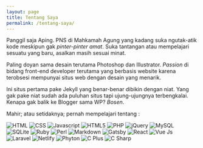 ```yaml
---
layout: page
title: Tentang Saya
permalink: /tentang-saya/
---
```


Panggil saja Aping. PNS di Mahkamah Agung yang kadang suka ngutak-atik kode meskipun gak *pinter-pinter amat*. Suka tantangan atau mempelajari sesuatu yang baru, asalkan masih sesuai minat.

Paling doyan sama desain terutama Photoshop dan Illustrator. *Passion* di bidang front-end developer terutama yang berbasis website karena terobsesi mempunyai situs web dengan desain yang menarik.

Ini situs pertama pake Jekyll yang benar-benar dibikin dengan niat. Yang gak pake niat sudah ada puluhan situs tapi ujung-ujungnya terbengkalai. Kenapa gak balik ke Blogger sama WP? *Bosen*.

Mahir; atau setidaknya; pernah mempelajari tentang :

![HTML](//img.shields.io/badge/HTML-239120?style=for-the-badge&logo=html5&logoColor=white)
![CSS](//img.shields.io/badge/CSS-239120?&style=for-the-badge&logo=css3&logoColor=white)
![Javascript](//img.shields.io/badge/JavaScript-F7DF1E?style=for-the-badge&logo=javascript&logoColor=black)
![HTML5](//img.shields.io/badge/HTML5-E34F26?style=for-the-badge&logo=html5&logoColor=white)
![PHP](//img.shields.io/badge/PHP-777BB4?style=for-the-badge&logo=php&logoColor=white)
![jQuery](//img.shields.io/badge/jQuery-0769AD?style=for-the-badge&logo=jquery&logoColor=white)
![MySQL](//img.shields.io/badge/MySQL-00000F?style=for-the-badge&logo=mysql&logoColor=white)
![SQLite](//img.shields.io/badge/SQLite-07405E?style=for-the-badge&logo=sqlite&logoColor=white)
![Ruby](//img.shields.io/badge/Ruby-CC342D?style=for-the-badge&logo=ruby&logoColor=white)
![Perl](//img.shields.io/badge/Perl-39457E?style=for-the-badge&logo=perl&logoColor=white)
![Markdown](//img.shields.io/badge/Markdown-000000?style=for-the-badge&logo=markdown&logoColor=white)
![Gatsby](//img.shields.io/badge/Gatsby-663399?style=for-the-badge&logo=gatsby&logoColor=white)
![React](//img.shields.io/badge/React-20232A?style=for-the-badge&logo=react&logoColor=61DAFB)
![Vue Js](//img.shields.io/badge/Vue.js-35495E?style=for-the-badge&logo=vue.js&logoColor=4FC08D)
![Laravel](//img.shields.io/badge/Laravel-FF2D20?style=for-the-badge&logo=laravel&logoColor=white)
![Netlify](//img.shields.io/badge/Netlify-00C7B7?style=for-the-badge&logo=netlify&logoColor=white)
![Phyton](//img.shields.io/badge/Python-14354C?style=for-the-badge&logo=python&logoColor=white)
![C Plus](//img.shields.io/badge/C%2B%2B-00599C?style=for-the-badge&logo=c%2B%2B&logoColor=white)
![C Sharp](//img.shields.io/badge/C%23-239120?style=for-the-badge&logo=c-sharp&logoColor=white)
